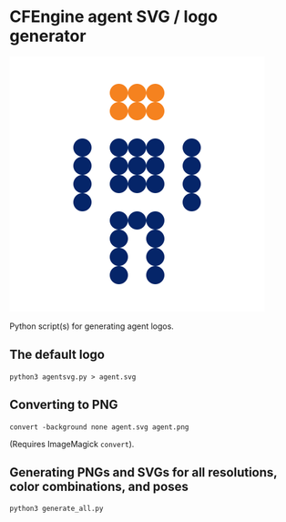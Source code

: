 # CFEngine agent SVG / logo generator

![cf-agent, the CFEngine mascot](agent.png)

Python script(s) for generating agent logos.

## The default logo

```
python3 agentsvg.py > agent.svg
```

## Converting to PNG

```
convert -background none agent.svg agent.png
```

(Requires ImageMagick `convert`).

## Generating PNGs and SVGs for all resolutions, color combinations, and poses

```
python3 generate_all.py
```

